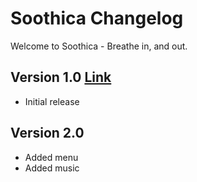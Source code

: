 # Soothica Changelog
Welcome to Soothica - Breathe in, and out.
## Version 1.0 [Link](https://gitlab.com/Zakemski/soothica/-/tree/dd7b366ad004aa14614c95286085c7c84cf96036)
- Initial release
## Version 2.0
- Added menu
- Added music